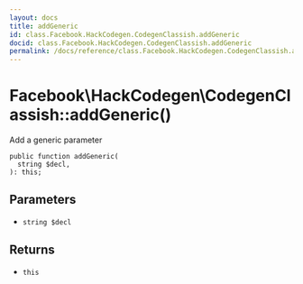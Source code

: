 ```yaml
---
layout: docs
title: addGeneric
id: class.Facebook.HackCodegen.CodegenClassish.addGeneric
docid: class.Facebook.HackCodegen.CodegenClassish.addGeneric
permalink: /docs/reference/class.Facebook.HackCodegen.CodegenClassish.addGeneric.md
---
```

# Facebook\\HackCodegen\\CodegenClassish::addGeneric()




Add a generic parameter




``` Hack
public function addGeneric(
  string $decl,
): this;
```




## Parameters




+ ` string $decl `




## Returns




* ` this `